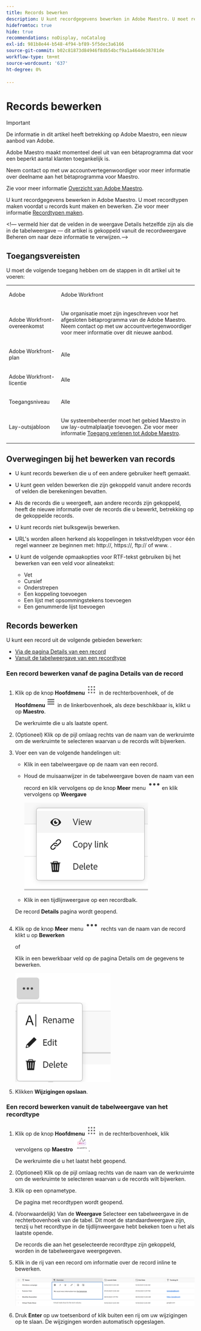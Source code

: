 ```yaml
---
title: Records bewerken
description: U kunt recordgegevens bewerken in Adobe Maestro. U moet recordtypen maken voordat u records kunt maken en bewerken.
hidefromtoc: true
hide: true
recommendations: noDisplay, noCatalog
exl-id: 981b8e44-b548-4f94-bf89-5f5dec3a6166
source-git-commit: b02c81873d84946f8db54bcf9a1a464de38781de
workflow-type: tm+mt
source-wordcount: '637'
ht-degree: 0%

---
```


<!--udpate the metadata with real information when making this avilable in TOC and in the left nav-->

# Records bewerken

>[!IMPORTANT]
>
>De informatie in dit artikel heeft betrekking op Adobe Maestro, een nieuw aanbod van Adobe.
>
>Adobe Maestro maakt momenteel deel uit van een bètaprogramma dat voor een beperkt aantal klanten toegankelijk is.
>
>Neem contact op met uw accountvertegenwoordiger voor meer informatie over deelname aan het bètaprogramma voor Maestro.
>
>Zie voor meer informatie [Overzicht van Adobe Maestro](../maestro-overview.md).

U kunt recordgegevens bewerken in Adobe Maestro. U moet recordtypen maken voordat u records kunt maken en bewerken.
Zie voor meer informatie [Recordtypen maken](../architecture-and-fields/create-record-types.md).

&lt;!— vermeld hier dat de velden in de weergave Details hetzelfde zijn als die in de tabelweergave — dit artikel is gekoppeld vanuit de recordweergave Beheren om naar deze informatie te verwijzen.—>

## Toegangsvereisten

U moet de volgende toegang hebben om de stappen in dit artikel uit te voeren:

<table style="table-layout:auto">
 <col>
 <tbody>
<td>
   <p> Adobe</p> </td>
   <td>
   <p> Adobe Workfront</p> </td>
  </tr>  
 <td role="rowheader"><p>Adobe Workfront-overeenkomst</p></td>
   <td>
<p>Uw organisatie moet zijn ingeschreven voor het afgesloten bètaprogramma van de Adobe Maestro. Neem contact op met uw accountvertegenwoordiger voor meer informatie over dit nieuwe aanbod. </p>
   </td>
  </tr>
  <tr>
   <td role="rowheader"><p>Adobe Workfront-plan</p></td>
   <td>
<p>Alle</p>
   </td>
  </tr>
  <tr>
   <td role="rowheader"><p>Adobe Workfront-licentie</p></td>
   <td>
   <p>Alle</p> 
  </td>
  </tr>

<tr>
   <td role="rowheader">Toegangsniveau</td>
   <td> <p>Alle</p>  
</td>
  </tr>
<tr>
   <td role="rowheader">Lay-outsjabloon</td>
   <td> <p>Uw systeembeheerder moet het gebied Maestro in uw lay-outmalplaatje toevoegen. Zie voor meer informatie <a href="../access/grant-access.md">Toegang verlenen tot Adobe Maestro</a>. </p>  
</td>
  </tr>
 </tbody>
</table>

<!--Maybe enable this at GA - but Maestro is not supposed to have Access controls in the Workfront Access Level: 
>[!NOTE]
>
>If you don't have access, ask your Workfront administrator if they set additional restrictions in your access level. For information on how a Workfront administrator can change your access level, see [Create or modify custom access levels](../administration-and-setup/add-users/configure-and-grant-access/create-modify-access-levels.md). -->

<!-- Notes to add for the table: for the "Workfront plans" row: the above is only for closed beta; when going to GA - activate the following plans:    
<p>Current plan: Prime and Ultimate</p>
<p>Legacy plan: Enterprise</p>-->

<!-- Notes for the table: for the "Workfront access" row: <p>For more information, see <a href="../../administration-and-setup/add-users/access-levels-and-object-permissions/wf-licenses.md" class="MCXref xref">Adobe Workfront licenses overview</a>.</p>-->

## Overwegingen bij het bewerken van records

* U kunt records bewerken die u of een andere gebruiker heeft gemaakt. <!--will change with access levels-->
* U kunt geen velden bewerken die zijn gekoppeld vanuit andere records of velden die berekeningen bevatten.
* Als de records die u weergeeft, aan andere records zijn gekoppeld, heeft de nieuwe informatie over de records die u bewerkt, betrekking op de gekoppelde records.
* U kunt records niet bulksgewijs bewerken. <!--this will probably change-->
* URL&#39;s worden alleen herkend als koppelingen in tekstveldtypen voor één regel wanneer ze beginnen met: http://, https://, ftp:// of www. .
* U kunt de volgende opmaakopties voor RTF-tekst gebruiken bij het bewerken van een veld voor alineatekst:

   * Vet
   * Cursief
   * Onderstrepen
   * Een koppeling toevoegen
   * Een lijst met opsommingstekens toevoegen
   * Een genummerde lijst toevoegen

## Records bewerken

U kunt een record uit de volgende gebieden bewerken:

* [Via de pagina Details van een record](#edit-a-record-from-the-records-details-page)
* [Vanuit de tabelweergave van een recordtype](#edit-a-record-from-the-record-type-table-view)

### Een record bewerken vanaf de pagina Details van de record

1. Klik op de knop **Hoofdmenu** ![](assets/main-menu-workfront.png) in de rechterbovenhoek, of de **Hoofdmenu** ![](assets/main-menu-shell.png) in de linkerbovenhoek, als deze beschikbaar is, klikt u op **Maestro**.

   De werkruimte die u als laatste opent.

1. (Optioneel) Klik op de pijl omlaag rechts van de naam van de werkruimte om de werkruimte te selecteren waarvan u de records wilt bijwerken.
1. Voer een van de volgende handelingen uit:

   * Klik in een tabelweergave op de naam van een record.
   * Houd de muisaanwijzer in de tabelweergave boven de naam van een record en klik vervolgens op de knop **Meer** menu ![](assets/more-menu.png)en klik vervolgens op **Weergave**

     ![](assets/contextual-menu-for-record-row.png)
   * Klik in een tijdlijnweergave op een recordbalk.

   De record **Details** pagina wordt geopend.

1. Klik op de knop **Meer** menu ![](assets/more-menu.png) rechts van de naam van de record klikt u op **Bewerken**

   of

   Klik in een bewerkbaar veld op de pagina Details om de gegevens te bewerken.

   ![](assets/more-menu-options-from-record-details-page.png) <!--ensure the options have not changed or been renamed-->

1. Klikken **Wijzigingen opslaan**. <!--logged a bug for this - this needs to be "Save"-->

### Een record bewerken vanuit de tabelweergave van het recordtype

1. Klik op de knop **Hoofdmenu** ![](assets/main-menu-workfront.png) in de rechterbovenhoek, <!--or the **Main Menu** ![](assets/main-menu-shell.png) in the upper-left corner, if it is available,--> klik vervolgens op **Maestro** ![](assets/maestro-icon.png).

   De werkruimte die u het laatst hebt geopend.

1. (Optioneel) Klik op de pijl omlaag rechts van de naam van de werkruimte om de werkruimte te selecteren waarvan u de records wilt bijwerken.
1. Klik op een opnametype.

   De pagina met recordtypen wordt geopend.
1. (Voorwaardelijk) Van de **Weergave** Selecteer een tabelweergave in de rechterbovenhoek van de tabel. Dit moet de standaardweergave zijn, tenzij u het recordtype in de tijdlijnweergave hebt bekeken toen u het als laatste opende.

   De records die aan het geselecteerde recordtype zijn gekoppeld, worden in de tabelweergave weergegeven.
1. Klik in de rij van een record om informatie over de record inline te bewerken.

   ![](assets/edit-record-paragraph-field-with-formatting-table-view.png)
1. Druk **Enter** op uw toetsenbord of klik buiten een rij om uw wijzigingen op te slaan. De wijzigingen worden automatisch opgeslagen.
